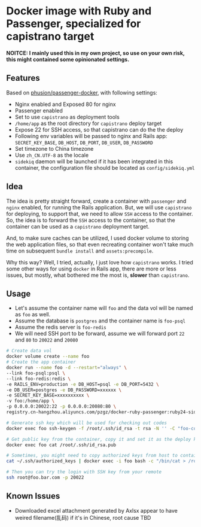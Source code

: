 # Docker image with Ruby and Passenger, specialized for capistrano target

**NOITCE: I mainly used this in my own project, so use on your own risk, this might contained some opinionated settings.**

## Features
Based on [phusion/passenger-docker](https://github.com/phusion/passenger-docker), with following settings:

* Nginx enabled and Exposed 80 for nginx
* Passenger enabled
* Set to use `capistrano` as deployment tools
* `/home/app` as the root directory for `capistrano` deploy target
* Expose 22 for SSH access, so that capistrano can do the the deploy
* Following env variables will be passed to nginx and Rails app: `SECRET_KEY_BASE`,  `DB_HOST`, `DB_PORT`, `DB_USER`, `DB_PASSWORD`
* Set timezone to China timezone
* Use `zh_CN.UTF-8` as the locale
* `sidekiq` daemon will be launched if it has been integrated in this container, the configuration file should be located as `config/sidekiq.yml`

## Idea
The idea is pretty straight forward, create a container with `passenger` and `nginx` enabled, for running the Rails application. But, we will use `capistrano` for deploying, to support that, we need to allow `SSH` access to the container. So, the idea is to forward the `SSH` access to the container, so that the container can be used as a `capistrano` deployment target.

And, to make sure caches can be utilized, I used docker volume to storing the web application files, so that even recreating container won't take much time on subsequent `bundle install` and `assets:precompile`.

Why this way? Well, I tried, actually, I just love how `capistrano` works. I tried some other ways for using `docker` in Rails app, there are more or less issues, but mostly, what bothered me the most is, **slower** than `capistrano`.

## Usage

* Let's assume the container name will `foo` and the data vol will be named as `foo` as well.
* Assume the database is `postgres` and the container name is `foo-psql`
* Assume the redis server is `foo-redis`
* We will need SSH port to be forward, assume we will forward port `22` and `80` to `20022` and `20080`

```bash
# Create data vol
docker volume create --name foo
# Create the app container
docker run --name foo -d --restart="always" \
--link foo-psql:psql \
--link foo-redis:redis \
-e RAILS_ENV=production -e DB_HOST=psql -e DB_PORT=5432 \
-e DB_USER=postgres -e DB_PASSWORD=xxxxxx \
-e SECRET_KEY_BASE=xxxxxxxxxx \
-v foo:/home/app \
-p 0.0.0.0:20022:22 -p 0.0.0.0:20080:80 \
registry.cn-hangzhou.aliyuncs.com/pzgz/docker-ruby-passenger:ruby24-sidekiq

# Generate ssh key which will be used for checking out codes
docker exec foo ssh-keygen -f /root/.ssh/id_rsa -t rsa -N '' -C "foo-container"

# Get public key from the container, copy it and set it as the deploy key on git
docker exec foo cat /root/.ssh/id_rsa.pub

# Sometimes, you might need to copy authorized keys from host to container, so that you can easily login with SSH key
cat ~/.ssh/authorized_keys | docker exec -i foo bash -c "/bin/cat > /root/.ssh/authorized_keys"

# Then you can try the login with SSH key from your remote
ssh root@foo.bar.com -p 20022
```

## Known Issues

* Downloaded excel attachment generated by Axlsx appear to have weired filename(乱码) if it's in Chinese, root cause TBD
